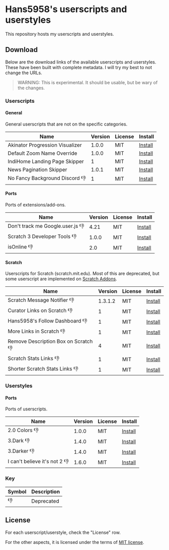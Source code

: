 # Hans5958's userscripts and userstyles

This repository hosts my userscripts and userstyles.

## Download

Below are the download links of the available userscripts and userstyles. These have been built with complete metadata. I will try my best to not change the URLs.

> WARNING: This is experimental. It should be usable, but be wary of the changes.

### Userscripts

<!-- USERSCRIPTS START -->
#### General

General userscripts that are not on the specific categories.

| Name | Version | License | Install |
| - | - | - | - |
| Akinator Progression Visualizer | 1.0.0 | MIT | [Install](https://hans5958.github.io/userscripts/js/akinator-progression-visualizer.user.js) |
| Default Zoom Name Override | 1.0.0 | MIT | [Install](https://hans5958.github.io/userscripts/js/default-zoom-name-override.user.js) |
| IndiHome Landing Page Skipper | 1 | MIT | [Install](https://hans5958.github.io/userscripts/js/indihome-landing-page-skipper.user.js) |
| News Pagination Skipper | 1.0.1 | MIT | [Install](https://hans5958.github.io/userscripts/js/news-pagination-skipper.user.js) |
| No Fancy Background Discord 👎 | 1 | MIT | [Install](https://hans5958.github.io/userscripts/js/no-fancy-background-discord.user.js) |

#### Ports

Ports of extensions/add-ons.

| Name | Version | License | Install |
| - | - | - | - |
| Don't track me Google.user.js 👎 | 4.21 | MIT | [Install](https://hans5958.github.io/userscripts/js/dont-track-me-google-user-js.user.js) |
| Scratch 3 Developer Tools 👎 | 1.0.0 | MIT | [Install](https://hans5958.github.io/userscripts/js/scratch-3-developer-tools.user.js) |
| isOnline 👎 | 2.0 | MIT | [Install](https://hans5958.github.io/userscripts/js/isonline-user-js.user.js) |

#### Scratch

Userscripts for Scratch (scratch.mit.edu). Most of this are deprecated, but some userscript are implemented on [Scratch Addons](https://scratchaddons.com).

| Name | Version | License | Install |
| - | - | - | - |
| Scratch Message Notifier 👎 | 1.3.1.2 | MIT | [Install](https://hans5958.github.io/userscripts/js/scratch-message-notifier.user.js) |
| Curator Links on Scratch 👎 | 1 | MIT | [Install](https://hans5958.github.io/userscripts/js/scratch-curator-links.user.js) |
| Hans5958's Follow Dashboard 👎 | 1 | MIT | [Install](https://hans5958.github.io/userscripts/js/scratch-follow-dashboard.user.js) |
| More Links in Scratch 👎 | 1 | MIT | [Install](https://hans5958.github.io/userscripts/js/scratch-more-links.user.js) |
| Remove Description Box on Scratch 👎 | 4 | MIT | [Install](https://hans5958.github.io/userscripts/js/scratch-remove-description-box.user.js) |
| Scratch Stats Links 👎 | 1 | MIT | [Install](https://hans5958.github.io/userscripts/js/scratch-stats-links.user.js) |
| Shorter Scratch Stats Links 👎 | 1 | MIT | [Install](https://hans5958.github.io/userscripts/js/scratch-stats-links-shorter.user.js) |
<!-- USERSCRIPTS END -->

### Userstyles

<!-- USERSTYLES START -->
#### Ports

Ports of userscripts.

| Name | Version | License | Install |
| - | - | - | - |
| 2.0 Colors 👎 | 1.0.0 | MIT | [Install](https://hans5958.github.io/userscripts/css/scratch-infinitytec-2colors.user.css) |
| 3.Dark 👎 | 1.4.0 | MIT | [Install](https://hans5958.github.io/userscripts/css/scratch-infinitytec-3dark.user.css) |
| 3.Darker 👎 | 1.4.0 | MIT | [Install](https://hans5958.github.io/userscripts/css/scratch-infinitytec-3darker.user.css) |
| I can't believe it's not 2 👎 | 1.6.0 | MIT | [Install](https://hans5958.github.io/userscripts/css/scratch-infinitytec-not2.user.css) |
<!-- USERSTYLES END -->

### Key

| Symbol | Description |
| - | - |
| 👎 | Deprecated |

## License

For each userscript/userstyle, check the "License" row.

For the other aspects, it is licensed under the terms of [MIT license](LICENSE).